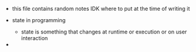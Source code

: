 

- this file contains random notes IDK where to put at the time of writing it




- state in programming
	- state is something that changes at runtime or execution or on user interaction
- 